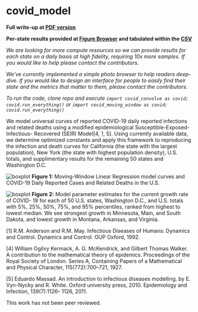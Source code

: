 # covid_model

**Full write-up at [PDF version](https://covid-figures.s3-us-west-2.amazonaws.com/covid.pdf)**

**Per-state results provided at [Figure Browser](https://htmlpreview.github.io/?https://github.com/douglasmason/covid_model/blob/master/plot_browser_moving_window_statsmodels_only/index.html) and tabulated within the [CSV](https://covid-figures.s3-us-west-2.amazonaws.com/2020_05_12_date_moving_window_21_days_statsmodels_only/simplified_state_report.csv)**

*We are looking for more compute resources so we can provide results for each state on a daily basis at high fidelity, requiring 10x more samples. If you would like to help please contact the contributors.*

*We've currently implemented a simple photo browser to help readers deep-dive. If you would like to design an interface for people to easily find their state and the metrics that matter to them, please contact the contributors.*

*To run the code, clone repo and execute `import covid_convolve as covid; covid.run_everything()` or `import covid_moving_window as covid; covid.run_everything()`*

We model universal curves of reported COVID-19 daily reported infections and related deaths using a modified epidemiological Susceptible-Exposed-Infectious- Recovered (SEIR) Model[4, 1, 5]. Using currently available data, we determine optimized constants and apply this framework to reproducing the infection and death curves for California (the state with the largest population), New York (the state with highest population density), U.S. totals, and supplimentary results for the remaining 50 states and Washington D.C.

![boxplot](https://covid-figures.s3-us-west-2.amazonaws.com/2020_05_13_date_smoothed_moving_window_21_days_statsmodels_only/california/statsmodels_solutions_filled_quantiles.png)
**Figure 1:** Moving-Window Linear Regression model curves and COVID-19 Daily Reported Cases and Related Deaths in the U.S. 

![boxplot](https://covid-figures.s3-us-west-2.amazonaws.com/2020_05_13_date_smoothed_moving_window_21_days_statsmodels_only/simplified_boxplot_for_positive_slope__statsmodels.png)
**Figure 2:** Model parameter estimates for the current growth rate of COVID- 19 for each of 50 U.S. states, Washington D.C., and U.S. totals with 5%, 25%, 50%, 75%, and 95% percentiles, ranked from highest to lowest median. We see strongest growth in Minnesota, Main, and South Dakota, and lowest growth in Montana, Arkansas, and Virginia.

[1] R.M. Anderson and R.M. May. Infectious Diseases of Humans: Dynamics and Control. Dynamics and Control. OUP Oxford, 1992.

[4] William Ogilvy Kermack, A. G. McKendrick, and Gilbert Thomas Walker. A contribution to the mathematical theory of epidemics. Proceedings of the Royal Society of London. Series A, Containing Papers of a Mathematical and Physical Character, 115(772):700–721, 1927.

[5] Eduardo Massad. An introduction to infectious diseases modelling. by E. Vyn-Nycky and R. White. Oxford university press, 2010. Epidemiology and Infection, 139(7):1126– 1126, 2011.

This work has not been peer reviewed.
